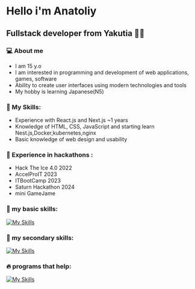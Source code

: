 # Hello i'm Anatoliy

## Fullstack developer from Yakutia 👨‍💻

### 💻 About me
- I am 15 y.o
- I am interested in programming and development of web applications, games, software
- Ability to create user interfaces using modern technologies and tools
- My hobby is learning Japanese(N5)
### 🧠 My Skills:
- Experience with React.js and Next.js ~1 years
- Knowledge of HTML, CSS, JavaScript and starting learn Nest.js,Docker,kubernetes,nginx
- Basic knowledge of web design and usability
### 💎 Experience in hackathons :
- Hack The Ice 4.0 2022
- AccelProIT 2023
- ITBootCamp 2023
- Saturn Hackathon 2024
- mini GameJame

### 🥇 my basic skills:
[![My Skills](https://skillicons.dev/icons?i=html,css,js,py,react,nextjs,tailwindcss,nodejs,express)](https://skillicons.dev)

### 🥈 my secondary skills:
[![My Skills](https://skillicons.dev/icons?i=java,cs,cpp,ts,sass,django,electron,fastapi,graphql,postgres,prisma,sqlite)](https://skillicons.dev)

### 🔥 programs that help:
[![My Skills](https://skillicons.dev/icons?i=figma,github,postman,unity,visualstudio,vscode)](https://skillicons.dev)

